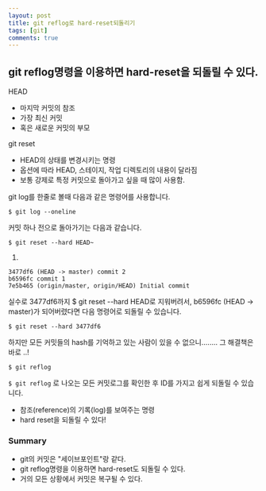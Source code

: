 ```yaml
---
layout: post
title: git reflog로 hard-reset되돌리기
tags: [git]
comments: true
---
```




<h2>git reflog명령을 이용하면 hard-reset을 되돌릴 수 있다.</h2>



HEAD

- 마지막 커밋의 참조
- 가장 최신 커밋
- 혹은 새로운 커밋의 부모

git reset
- HEAD의 상태를 변경시키는 명령
- 옵션에 따라 HEAD, 스테이지, 작업 디렉토리의 내용이 달라짐
- 보통 강제로 특정 커밋으로 돌아가고 싶을 때 많이 사용함.



git log를 한줄로 볼때 다음과 같은 명령어를 사용합니다.

```
$ git log --oneline
```

커밋 하나 전으로 돌아가기는 다음과 같습니다.

```
$ git reset --hard HEAD~
```

1.

```
3477df6 (HEAD -> master) commit 2
b6596fc commit 1
7e5b465 (origin/master, origin/HEAD) Initial commit
```

실수로 3477df6까지 $ git reset --hard HEAD로 지워버려서,
b6596fc (HEAD -> master)가 되어버렸다면 다음 명령어로 되돌릴 수 있습니다.

```
$ git reset --hard 3477df6
```

하지만 모든 커밋들의 hash를 기억하고 있는 사람이 있을 수 없으니........
그 해결책은 바로 ..!

```
$ git reflog
```

`$ git reflog` 로 나오는 모든 커밋로그를 확인한 후 ID를 가지고 쉽게 되돌릴 수 있습니다.

- 참조(reference)의 기록(log)를 보여주는 명령
- hard reset을 되돌릴 수 있다!



### Summary

- git의 커밋은 "세이브포인트"랑 같다.
- git reflog명령을 이용하면 hard-reset도 되돌릴 수 있다.
- 거의 모든 상황에서 커밋은 복구될 수 있다.
